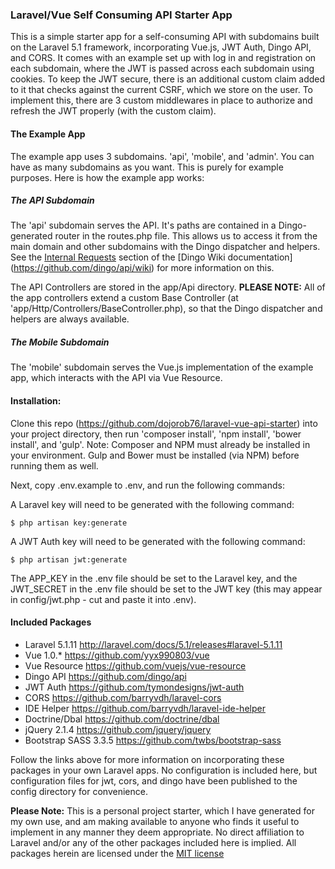 ### Laravel/Vue Self Consuming API Starter App

This is a simple starter app for a self-consuming API with subdomains built on the Laravel 5.1 framework,
incorporating Vue.js, JWT Auth, Dingo API, and CORS. It comes with an example set up with log in and registration on
each subdomain, where the JWT is passed across each subdomain using cookies. To keep the JWT secure, there is an
additional custom claim added to it that checks against the current CSRF, which we store on the user. To implement
this, there are 3 custom middlewares in place to authorize and refresh the JWT properly (with the custom claim).

#### The Example App

The example app uses 3 subdomains. 'api', 'mobile', and 'admin'. You can have as many subdomains as you want. This is
purely for example purposes. Here is how the example app works:

##### The API Subdomain

The 'api' subdomain serves the API. It's paths are contained in a Dingo-generated router in the routes.php file. This
allows us to access it from the main domain and other subdomains with the Dingo dispatcher and helpers. See the
[Internal Requests](https://github.com/dingo/api/wiki/Internal-Requests) section of the [Dingo Wiki documentation]
(https://github.com/dingo/api/wiki) for more information on this.

The API Controllers are stored in the app/Api directory. **PLEASE NOTE:** All of the app controllers extend a custom
Base Controller (at 'app/Http/Controllers/BaseController.php), so that the Dingo dispatcher and helpers are always
available.

##### The Mobile Subdomain

The 'mobile' subdomain serves the Vue.js implementation of the example app, which interacts with the API via Vue
Resource.

#### Installation:

Clone this repo (https://github.com/dojorob76/laravel-vue-api-starter) into your project directory, then run
'composer install', 'npm install', 'bower install', and 'gulp'. Note: Composer and NPM must already be installed
in your environment. Gulp and Bower must be installed (via NPM) before running them as well.

Next, copy .env.example to .env, and run the following commands:

A Laravel key will need to be generated with the following command:

    $ php artisan key:generate

A JWT Auth key will need to be generated with the following command:

    $ php artisan jwt:generate

The APP_KEY in the .env file should be set to the Laravel key, and the JWT_SECRET in the .env file should be set to
the JWT key (this may appear in config/jwt.php - cut and paste it into .env).

#### Included Packages

* Laravel 5.1.11 http://laravel.com/docs/5.1/releases#laravel-5.1.11
* Vue 1.0.* https://github.com/yyx990803/vue
* Vue Resource https://github.com/vuejs/vue-resource
* Dingo API https://github.com/dingo/api
* JWT Auth https://github.com/tymondesigns/jwt-auth
* CORS https://github.com/barryvdh/laravel-cors
* IDE Helper https://github.com/barryvdh/laravel-ide-helper
* Doctrine/Dbal https://github.com/doctrine/dbal
* jQuery 2.1.4 https://github.com/jquery/jquery
* Bootstrap SASS 3.3.5 https://github.com/twbs/bootstrap-sass

Follow the links above for more information on incorporating these packages in your own Laravel apps. No
configuration is included here, but configuration files for jwt, cors, and dingo have been published to the config
directory for convenience.

**Please Note:** This is a personal project starter, which I have generated for my own use, and am making available
to anyone who finds it useful to implement in any manner they deem appropriate. No direct affiliation to Laravel and/or
any of the other packages included here is implied. All packages herein are licensed under the
[MIT license](http://opensource.org/licenses/MIT)